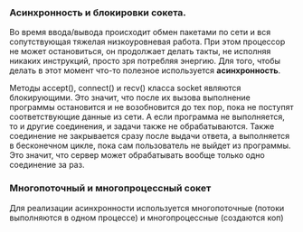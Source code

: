 ### Асинхронность и блокировки сокета.
Во время ввода/вывода происходит обмен пакетами по сети и вся сопутствующая тяжелая низкоуровневая работа. При этом процессор не может остановиться, он продолжает делать такты, не исполняя никаких инструкций, просто зря потребляя энергию. Для того, чтобы делать в этот момент что-то полезное используется **асинхронность**.

Методы accept(), connect() и recv() класса socket являются блокирующими. Это значит, что после их вызова выполнение программы остановится и не возобновится до тех пор, пока не поступят соответствующие данные из сети. А если программа не выполняется, то и другие соединения, и задачи также не обрабатываются.
Также соединение не закрывается сразу после выдачи ответа, а выполняется в бесконечном цикле, пока сам пользователь не выйдет из программы. Это значит, что сервер может обрабатывать вообще только одно соединение за раз.
### Многопоточный и многопроцессный сокет
Для реализации асинхронности используется многопоточные (потоки выполняются в одном процессе) и многопроцессные (создаются коп)